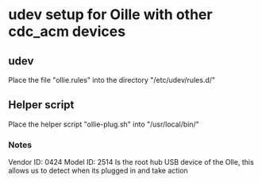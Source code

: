 # udev setup for Oille with other cdc_acm devices

## udev
Place the file "ollie.rules" into  the directory "/etc/udev/rules.d/"

## Helper script
Place the helper script "ollie-plug.sh" into "/usr/local/bin/"


### Notes
Vendor ID: 0424 
Model ID: 2514
Is the root hub USB device of the Olle, this allows us to detect when its plugged in and take action
